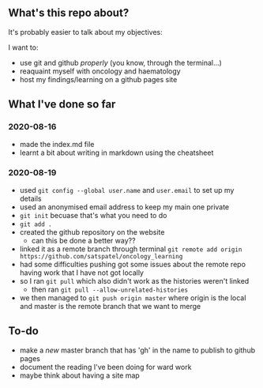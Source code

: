 ## What's this repo about?

It's probably easier to talk about my objectives:

I want to:
- use git and github _properly_ (you know, through the terminal...)
- reaquaint myself with oncology and haematology
- host my findings/learning on a github pages site

## What I've done so far

### 2020-08-16
- made the index.md file
- learnt a bit about writing in markdown using the cheatsheet

### 2020-08-19
- used `git config --global user.name` and `user.email` to set up my details
- used an anonymised email address to keep my main one private
- `git init` becuase that's what you need to do
- `git add .`
- created the github repository on the website
    - can this be done a better way??
- linked it as a remote branch through terminal `git remote add origin https://github.com/satspatel/oncology_learning`
- had some difficulties pushing got some issues about the remote repo having work that I have not got locally
- so I ran `git pull` which also didn't work as the histories weren't linked
   - then ran `git pull --allow-unrelated-histories`
- we then managed to `git push origin master` where origin is the local and master is the remote branch that we want to merge

## To-do
- make a *new* master branch that has 'gh' in the name to publish to github pages
- document the reading I've been doing for ward work
- maybe think about having a site map